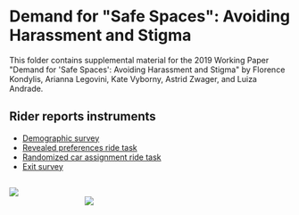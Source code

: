 # Demand for "Safe Spaces": Avoiding Harassment and Stigma

This folder contains supplemental material for the 2019 Working Paper "Demand for 'Safe Spaces': Avoiding Harassment and Stigma" by Florence Kondylis, Arianna Legovini, Kate Vyborny, Astrid Zwager, and Luiza Andrade.

## Rider reports instruments
- [Demographic survey](https://github.com/worldbank/rio-safe-space/blob/replication-package-prep/Online%20Appendices/Supplemental%20Material/Rider%20audits/Rider%20reports/Demographic%20survey.md)
- [Revealed preferences ride task](https://github.com/worldbank/rio-safe-space/blob/replication-package-prep/Online%20Appendices/Supplemental%20Material/Rider%20audits/Rider%20reports/Revealed%20preferences%20rides.md)
- [Randomized car assignment ride task](https://github.com/worldbank/rio-safe-space/blob/replication-package-prep/Online%20Appendices/Supplemental%20Material/Rider%20audits/Rider%20reports/Randomized%20car%20assignment%20rides.md)
- [Exit survey](https://github.com/worldbank/rio-safe-space/blob/replication-package-prep/Online%20Appendices/Supplemental%20Material/Rider%20audits/Rider%20reports/Exit%20survey.md)

## 
<div class = "row">
  <div class = "column" style = "width:30%">
    <img src="https://github.com/worldbank/rio-safe-space/blob/master/img/wb.png" align = "left">
  </div>
  <div class = "column" style = "width:30%">
    <img src="https://github.com/worldbank/rio-safe-space/blob/master/img/i2i.png" align = "right">
  </div>
</div>
